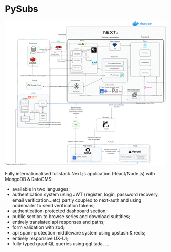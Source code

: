 # РуSubs

![architecture](/public/architecture.png)

Fully internationalised fullstack Next.js application (React/Node.js) with MongoDB & DatoCMS:

- available in two languages;
- authentication system using JWT (register, login, password recovery, email verification...etc) partly coupled to next-auth and using nodemailer to send verification tokens;
- authentication-protected dashboard section;
- public section to browse series and download subtitles;
- entirely translated api responses and paths;
- form validation with zod;
- api spam-protection middleware system using upstash & redis;
- entirely responsive UX-UI;
- fully typed graphQL queries using gql.tada.
  ...
